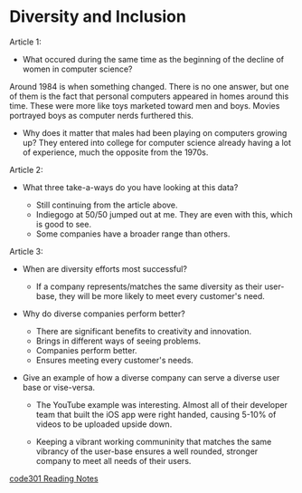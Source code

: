 # Diversity and Inclusion

Article 1:

- What occured during the same time as the beginning of the decline of women in computer science? 

Around 1984 is when something changed. There is no one answer, but one of them is the fact that personal computers appeared in homes around this time. These were more like toys marketed toward men and boys. Movies portrayed boys as computer nerds furthered this.


- Why does it matter that males had been playing on computers growing up?
They entered into college for computer science already having a lot of experience, much the opposite from the 1970s.

Article 2:

- What three take-a-ways do you have looking at this data?

    - Still continuing from the article above.
    - Indiegogo at 50/50 jumped out at me. They are even with this, which is good to see.
    - Some companies have a broader range than others.

Article 3:

- When are diversity efforts most successful?

    - If a company represents/matches the same diversity as their user-base, they will be more likely to meet every customer's need.
    
- Why do diverse companies perform better?

    - There are significant benefits to creativity and innovation.
    - Brings in different ways of seeing problems.
    - Companies perform better.
    - Ensures meeting every customer's needs.


- Give an example of how a diverse company can serve a diverse user base or vise-versa.
   
    - The YouTube example was interesting. Almost all of their developer team that built the iOS app were right handed, causing 5-10% of videos to be uploaded upside down.

    - Keeping a vibrant working communinity that matches the same vibrancy of the user-base ensures a well rounded, stronger company to meet all needs of their users.

[code301 Reading Notes](/301/code301Table.md)